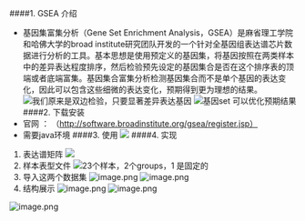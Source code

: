 ####1. GSEA 介绍
- 基因集富集分析（Gene Set Enrichment Analysis，GSEA）是麻省理工学院和哈佛大学的broad institute研究团队开发的一个针对全基因组表达谱芯片数据进行分析的工具。基本思想是使用预定义的基因集，将基因按照在两类样本中的差异表达程度排序，然后检验预先设定的基因集合是否在这个排序表的顶端或者底端富集。基因集合富集分析检测基因集合而不是单个基因的表达变化，因此可以包含这些细微的表达变化，预期得到更为理想的结果。
![我们原来是双边检验，只要显著差异表达基因](https://upload-images.jianshu.io/upload_images/6634703-f0652a104459209f.png?imageMogr2/auto-orient/strip%7CimageView2/2/w/1240)
![基因set 可以优化预期结果](https://upload-images.jianshu.io/upload_images/6634703-2b8796f2bfa5dcd3.png?imageMogr2/auto-orient/strip%7CimageView2/2/w/1240)
####2. 下载安装
- 官网 ： （http://software.broadinstitute.org/gsea/register.jsp）
- 需要java环境
####3. 使用
![](https://upload-images.jianshu.io/upload_images/6634703-0a81fdc34225644f.png?imageMogr2/auto-orient/strip%7CimageView2/2/w/1240)
####4. 实现
1. 表达谱矩阵
![](https://upload-images.jianshu.io/upload_images/6634703-537ad57a4080c112.png?imageMogr2/auto-orient/strip%7CimageView2/2/w/1240)
2. 样本表型文件
![23个样本，2个groups，1 是固定的](https://upload-images.jianshu.io/upload_images/6634703-e05cbdfcb2f66963.png?imageMogr2/auto-orient/strip%7CimageView2/2/w/1240)
3. 导入这两个数据集
![image.png](https://upload-images.jianshu.io/upload_images/6634703-28bed2992a86c9c0.png?imageMogr2/auto-orient/strip%7CimageView2/2/w/1240)
![image.png](https://upload-images.jianshu.io/upload_images/6634703-eee456cdb1eb541a.png?imageMogr2/auto-orient/strip%7CimageView2/2/w/1240)
4. 结构展示
![image.png](https://upload-images.jianshu.io/upload_images/6634703-6d40031e5b0bfe73.png?imageMogr2/auto-orient/strip%7CimageView2/2/w/1240)
![image.png](https://upload-images.jianshu.io/upload_images/6634703-43dc6ef104299d03.png?imageMogr2/auto-orient/strip%7CimageView2/2/w/1240)

![image.png](https://upload-images.jianshu.io/upload_images/6634703-1fd24aca11052fd4.png?imageMogr2/auto-orient/strip%7CimageView2/2/w/1240)





